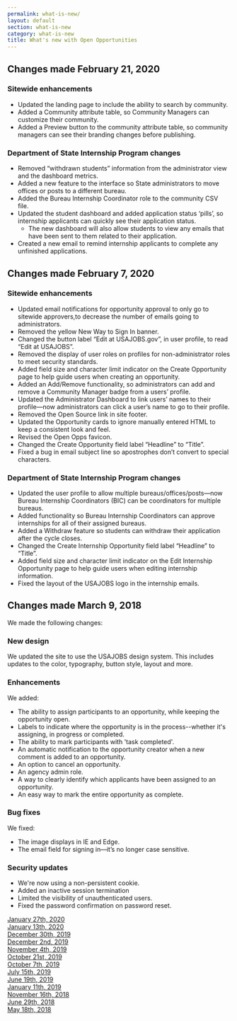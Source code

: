 ```yaml
---
permalink: what-is-new/
layout: default
section: what-is-new
category: what-is-new
title: What's new with Open Opportunities
---
```


## Changes made February 21, 2020
### Sitewide enhancements

* Updated the landing page to include the ability to search by community.
* Added a Community attribute table, so Community Managers can customize their community. 
* Added a Preview button to the community attribute table, so community managers can see their branding changes before publishing.

### Department of State Internship Program changes
* Removed “withdrawn students” information from the administrator view and the dashboard metrics.
* Added a new feature to the interface so State administrators to move offices or posts to a different bureau.
* Added the Bureau Internship Coordinator role to the community CSV file. 
* Updated the student dashboard and added application status ‘pills’, so internship applicants can quickly see their application status.
  * The new dashboard will also allow students to view any emails that have been sent to them related to their application.
* Created a new email to remind internship applicants to complete any unfinished applications.


## Changes made February 7, 2020

### Sitewide enhancements

* Updated email notifications for opportunity approval to only go to sitewide approvers,to decrease the number of emails going to administrators.
* Removed the yellow New Way to Sign In banner.
* Changed the button label “Edit at USAJOBS.gov”, in user profile, to read “Edit at USAJOBS”.
* Removed the display of user roles on profiles for non-administrator roles to meet security standards.
* Added field size and character limit indicator on the Create Opportunity page to help guide users when creating an opportunity.
* Added an Add/Remove functionality, so administrators can add and remove a Community Manager badge from a users’ profile. 
* Updated the Administrator Dashboard to link users’ names to their profile—now administrators can click a user’s name to go to their profile. 
*	Removed the Open Source link in site footer. 
*	Updated the Opportunity cards to ignore manually entered HTML to keep a consistent look and feel.
*	Revised the Open Opps favicon. 
*	Changed the Create Opportunity field label “Headline” to “Title”. 
*	Fixed a bug in email subject line so apostrophes don’t convert to special characters. 

### Department of State Internship Program changes

* Updated the user profile to allow multiple bureaus/offices/posts—now Bureau Internship Coordinators (BIC) can be coordinators for multiple bureaus.
* Added functionality so Bureau Internship Coordinators can approve internships for all of their assigned bureaus. 
*	Added a Withdraw feature so students can withdraw their application after the cycle closes.
*	Changed the Create Internship Opportunity field label “Headline” to “Title”. 
*	Added field size and character limit indicator on the Edit Internship Opportunity page to help guide users when editing internship information.
*	Fixed the layout of the USAJOBS logo in the internship emails. 





## Changes made March 9, 2018
We made the following changes:

### New design
We updated the site to use the USAJOBS design system. This includes updates to the color, typography, button style, layout and more.

### Enhancements
We added:

* The ability to assign participants to an opportunity, while keeping the opportunity open.
* Labels to indicate where the opportunity is in the process--whether it's assigning, in progress or completed.
* The ability to mark participants with 'task completed'.
* An automatic notification to the opportunity creator when a new comment is added to an opportunity.
* An option to cancel an opportunity.
* An agency admin role.
* A way to clearly identify which applicants have been assigned to an opportunity.
* An easy way to mark the entire opportunity as complete.

### Bug fixes
We fixed:

* The image displays in IE and Edge.
* The email field for signing in—it’s no longer case sensitive.

### Security updates

*	We're now using a non-persistent cookie.
*	Added an inactive session termination
* Limited the visibility of unauthenticated users.
* Fixed the password confirmation on password reset.


[January 27th, 2020](jan-27-2020/)  
[January 13th, 2020](jan-13-2020/)  
[December 30th, 2019](dec-30-2019/)  
[December 2nd, 2019](dec-02-2019/)  
[November 4th, 2019](nov-04-2019/)  
[October 21st, 2019](oct-21-2019/)  
[October 7th, 2019](oct-07-2019/)  
[July 15th, 2019](jul-15-2019/)  
[June 19th, 2019](june-19-2019/)  
[January 11th, 2019](jan-11-2019/)  
[November 16th, 2018](nov-16-2018/)  
[June 29th, 2018](june-29-2018/)  
[May 18th, 2018](may-18-2018/)  